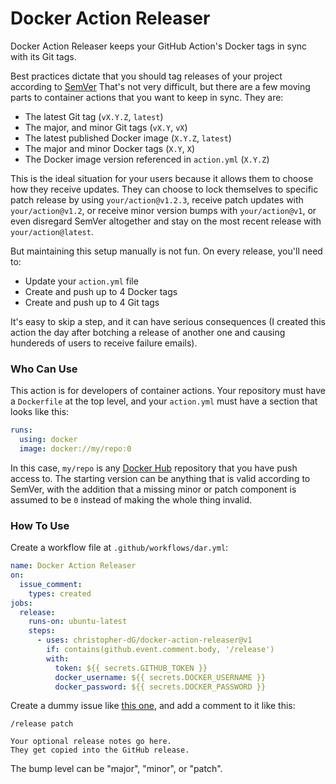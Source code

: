 # Docker Action Releaser

Docker Action Releaser keeps your GitHub Action's Docker tags in sync with its Git tags.

Best practices dictate that you should tag releases of your project according to [SemVer](https://semver.org)
That's not very difficult, but there are a few moving parts to container actions that you want to keep in sync.
They are:

- The latest Git tag (`vX.Y.Z`, `latest`)
- The major, and minor Git tags (`vX.Y`, `vX`)
- The latest published Docker image (`X.Y.Z`, `latest`)
- The major and minor Docker tags (`X.Y`, `X`)
- The Docker image version referenced in `action.yml` (`X.Y.Z`)

This is the ideal situation for your users because it allows them to choose how they receive updates.
They can choose to lock themselves to specific patch release by using `your/action@v1.2.3`, receive patch updates with `your/action@v1.2`, or receive minor version bumps with `your/action@v1`, or even disregard SemVer altogether and stay on the most recent release with `your/action@latest`.

But maintaining this setup manually is not fun.
On every release, you'll need to:

- Update your `action.yml` file
- Create and push up to 4 Docker tags
- Create and push up to 4 Git tags

It's easy to skip a step, and it can have serious consequences (I created this action the day after botching a release of another one and causing hundereds of users to receive failure emails).

### Who Can Use

This action is for developers of container actions.
Your repository must have a `Dockerfile` at the top level, and your `action.yml` must have a section that looks like this:

```yml
runs:
  using: docker
  image: docker://my/repo:0
```

In this case, `my/repo` is any [Docker Hub](hub.docker.com) repository that you have push access to.
The starting version can be anything that is valid according to SemVer, with the addition that a missing minor or patch component is assumed to be `0` instead of making the whole thing invalid.

### How To Use

Create a workflow file at `.github/workflows/dar.yml`:

```yml
name: Docker Action Releaser
on:
  issue_comment:
    types: created
jobs:
  release:
    runs-on: ubuntu-latest
    steps:
      - uses: christopher-dG/docker-action-releaser@v1
        if: contains(github.event.comment.body, '/release')
        with:
          token: ${{ secrets.GITHUB_TOKEN }}
          docker_username: ${{ secrets.DOCKER_USERNAME }}
          docker_password: ${{ secrets.DOCKER_PASSWORD }}
```

Create a dummy issue like [this one](../../issues/1), and add a comment to it like this:

```
/release patch

Your optional release notes go here.
They get copied into the GitHub release.
```

The bump level can be "major", "minor", or "patch".

